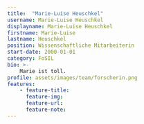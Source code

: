 ```yaml
---
title:  "Marie-Luise Heuschkel"
username: Marie-Luise Heuschkel
displayname: Marie-Luise Heuschkel
firstname: Marie-Luise
lastname: Heuschkel
position: Wissenschaftliche Mitarbeiterin
start-date: 2000-01-01
category: FoSIL
bio: >- 
    Marie ist toll.   
profile: assets/images/team/forscherin.png
features:
    - feature-title: 
      feature-img: 
      feature-url: 
      feature-note: 
---
```

